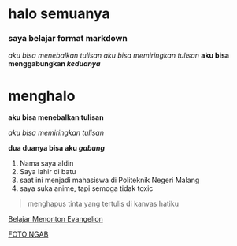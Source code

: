 # halo semuanya
### saya belajar format markdown
*aku bisa menebalkan tulisan*
_aku bisa memiringkan tulisan_
**aku bisa menggabungkan _keduanya_**


# menghalo

**aku bisa menebalkan tulisan**

_aku bisa memiringkan tulisan_

**dua duanya bisa aku _gabung_**

1. Nama saya aldin
2. Saya lahir di batu
3. saat ini menjadi mahasiswa di Politeknik Negeri Malang
4. saya suka anime, tapi semoga tidak toxic

> menghapus tinta yang tertulis di kanvas hatiku

[Belajar Menonton Evangelion](https://id.wikipedia.org/wiki/Neon_Genesis_Evangelion)

[FOTO NGAB](https://www.google.com/url?sa=i&url=https%3A%2F%2Fwww.imdb.com%2Ftitle%2Ftt0112159%2F&psig=AOvVaw2wNr0w43TGCy9NKsxiFwEd&ust=1629811623449000&source=images&cd=vfe&ved=0CAsQjRxqFwoTCOD9lcmfx_ICFQAAAAAdAAAAABAD.png)
